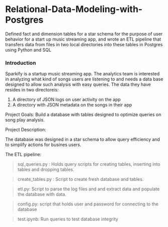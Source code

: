 # Relational-Data-Modeling-with-Postgres
Defined fact and dimension tables for a star schema for the purpose of user behavior for a start up music streaming app, and wrote an ETL pipeline that transfers data from files in two local directories into these tables in Postgres using Python and SQL


### Introduction

Sparkify is a startup music streaming app. The analytics team is interested in analyzing what kind of songs users are listening to and needs a data base designed to allow such analysis with easy queries.  The data they have resides in two directoreis: 

1. A directory of JSON logs on user activity on the app
2. A directory with JSON metadata on the songs in their app

Project Goals: Build a database with tables designed to optimize queries on song play analysis.

Project Description: 

The database was designed in a star schema to allow query efficiency and to simplify actions for busines users. 

The ETL pipeline: 

> sql_queries.py : Holds query scripts for creating tables, inserting into tables and dropping tables. 

> create_tables.py : Script to create fresh database and tables. 

> etl.py: Script to parse the log files and and extract data and populate the database with data. 

> config.py: script that holds user and password for connecting to the database

> test.ipynb: Run queries to test database integrity